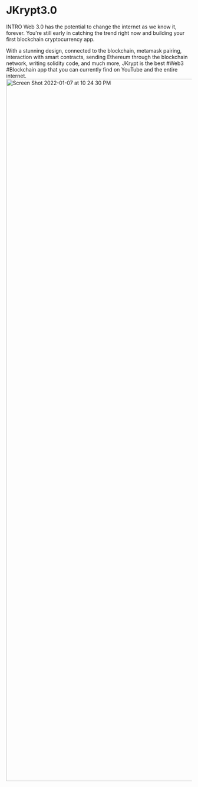 # JKrypt3.0
INTRO
Web 3.0 has the potential to change the internet as we know it, forever. You're still early in catching the trend right now and building your first blockchain cryptocurrency app. 

With a stunning design, connected to the blockchain, metamask pairing, interaction with smart contracts, sending Ethereum through the blockchain network, writing solidity code, and much more, JKrypt is the best #Web3 #Blockchain app that you can currently find on YouTube and the entire internet.
<img width="1900" alt="Screen Shot 2022-01-07 at 10 24 30 PM" src="https://user-images.githubusercontent.com/35469493/148631350-c8cff0f5-b5a2-4534-8261-f8da5fe9147f.png">
